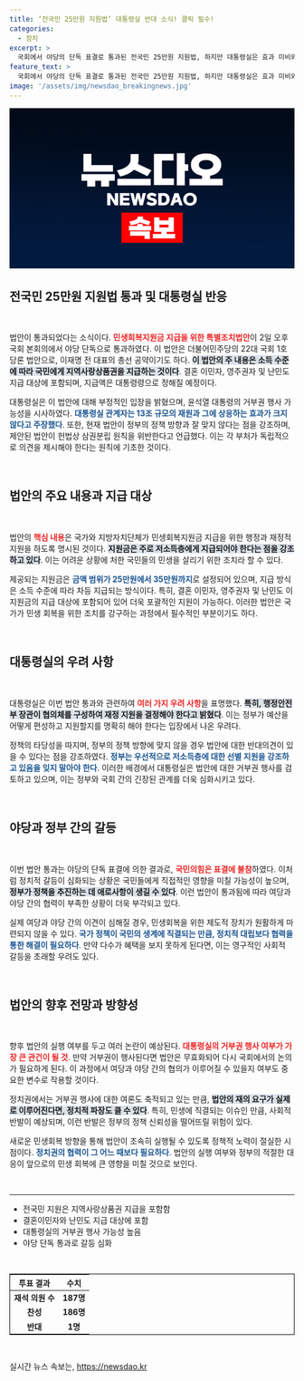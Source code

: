 ```yaml
---
title: ‘전국민 25만원 지원법’ 대통령실 반대 소식! 클릭 필수!
categories:
  - 정치
excerpt: >
  국회에서 야당의 단독 표결로 통과된 전국민 25만원 지원법, 하지만 대통령실은 효과 미비와 위헌 요소를 지적하며 거부권을 예고했다. 민생 회복을 위한 이 법안의 향방에 귀추가 주목된다!
feature_text: >
  국회에서 야당의 단독 표결로 통과된 전국민 25만원 지원법, 하지만 대통령실은 효과 미비와 위헌 요소를 지적하며 거부권을 예고했다. 민생 회복을 위한 이 법안의 향방에 귀추가 주목된다!
image: '/assets/img/newsdao_breakingnews.jpg'
---
```


<p><img src="/assets/img/newsdao_breakingnews.jpg" alt="firstkoreanews 속보" /></p>

<h2 data-ke-size="size26">전국민 25만원 지원법 통과 및 대통령실 반응</h2>

<p data-ke-size="size16">&nbsp;</p>

<p>법안이 통과되었다는 소식이다. <b><span style="color: #ee2323;">민생회복지원금 지급을 위한 특별조치법안</span></b>이 2일 오후 국회 본회의에서 야당 단독으로 통과하였다. 이 법안은 더불어민주당의 22대 국회 1호 당론 법안으로, 이재명 전 대표의 총선 공약이기도 하다. <b><span style="background-color: #21538527;">이 법안의 주 내용은 소득 수준에 따라 국민에게 지역사랑상품권을 지급하는 것이다</span></b>. 결혼 이민자, 영주권자 및 난민도 지급 대상에 포함되며, 지급액은 대통령령으로 정해질 예정이다. </p>

<p>대통령실은 이 법안에 대해 부정적인 입장을 밝혔으며, 윤석열 대통령의 거부권 행사 가능성을 시사하였다. <b><span style="color: #1a5490;">대통령실 관계자는 13조 규모의 재원과 그에 상응하는 효과가 크지 않다고 주장했다</span></b>. 또한, 현재 법안이 정부의 정책 방향과 잘 맞지 않다는 점을 강조하며, 제안된 법안이 헌법상 삼권분립 원칙을 위반한다고 언급했다. 이는 각 부처가 독립적으로 의견을 제시해야 한다는 원칙에 기초한 것이다.</p>

<p data-ke-size="size16">&nbsp;</p>

<h2 data-ke-size="size26">법안의 주요 내용과 지급 대상</h2>

<p data-ke-size="size16">&nbsp;</p>

<p>법안의 <b><span style="color: #ee2323;">핵심 내용</span></b>은 국가와 지방자치단체가 민생회복지원금 지급을 위한 행정과 재정적 지원을 하도록 명시된 것이다. <b><span style="background-color: #21538527;">지원금은 주로 저소득층에게 지급되어야 한다는 점을 강조하고 있다</span></b>. 이는 어려운 상황에 처한 국민들의 민생을 살리기 위한 조치라 할 수 있다. </p>

<p>제공되는 지원금은 <b><span style="color: #1a5490;">금액 범위가 25만원에서 35만원까지</span></b>로 설정되어 있으며, 지급 방식은 소득 수준에 따라 차등 지급되는 방식이다. 특히, 결혼 이민자, 영주권자 및 난민도 이 지원금의 지급 대상에 포함되어 있어 더욱 포괄적인 지원이 가능하다. 이러한 법안은 국가가 민생 회복을 위한 조치를 강구하는 과정에서 필수적인 부분이기도 하다. </p>

<p data-ke-size="size16">&nbsp;</p>

<h2 data-ke-size="size26">대통령실의 우려 사항</h2>

<p data-ke-size="size16">&nbsp;</p>

<p>대통령실은 이번 법안 통과와 관련하여 <b><span style="color: #ee2323;">여러 가지 우려 사항</span></b>을 표명했다. <b><span style="background-color: #21538527;">특히, 행정안전부 장관이 협의체를 구성하여 재정 지원을 결정해야 한다고 밝혔다</span></b>. 이는 정부가 예산을 어떻게 편성하고 지원할지를 명확히 해야 한다는 입장에서 나온 우려다. </p>

<p>정책의 타당성을 따지며, 정부의 정책 방향에 맞지 않을 경우 법안에 대한 반대의견이 있을 수 있다는 점을 강조하였다. <b><span style="color: #1a5490;">정부는 우선적으로 저소득층에 대한 선별 지원을 강조하고 있음을 잊지 말아야 한다</span></b>. 이러한 배경에서 대통령실은 법안에 대한 거부권 행사를 검토하고 있으며, 이는 정부와 국회 간의 긴장된 관계를 더욱 심화시키고 있다.</p>

<p data-ke-size="size16">&nbsp;</p>

<h2 data-ke-size="size26">야당과 정부 간의 갈등</h2>

<p data-ke-size="size16">&nbsp;</p>

<p>이번 법안 통과는 야당의 단독 표결에 의한 결과로, <b><span style="color: #ee2323;">국민의힘은 표결에 불참</span></b>하였다. 이처럼 정치적 갈등이 심화되는 상황은 국민들에게 직접적인 영향을 미칠 가능성이 높으며, <b><span style="background-color: #21538527;">정부가 정책을 추진하는 데 애로사항이 생길 수 있다</span></b>. 이런 법안이 통과됨에 따라 여당과 야당 간의 협력이 부족한 상황이 더욱 부각되고 있다.</p>

<p>실제 여당과 야당 간의 이견이 심해질 경우, 민생회복을 위한 제도적 장치가 원활하게 마련되지 않을 수 있다. <b><span style="color: #1a5490;">국가 정책이 국민의 생계에 직결되는 만큼, 정치적 대립보다 협력을 통한 해결이 필요하다</span></b>. 만약 다수가 혜택을 보지 못하게 된다면, 이는 영구적인 사회적 갈등을 초래할 우려도 있다.</p>

<p data-ke-size="size16">&nbsp;</p>

<h2 data-ke-size="size26">법안의 향후 전망과 방향성</h2>

<p data-ke-size="size16">&nbsp;</p>

<p>향후 법안의 실행 여부를 두고 여러 논란이 예상된다. <b><span style="color: #ee2323;">대통령실의 거부권 행사 여부가 가장 큰 관건이 될 것</span></b>. 만약 거부권이 행사된다면 법안은 무효화되어 다시 국회에서의 논의가 필요하게 된다. 이 과정에서 여당과 야당 간의 협의가 이루어질 수 있을지 여부도 중요한 변수로 작용할 것이다.</p>

<p>정치권에서는 거부권 행사에 대한 여론도 축적되고 있는 만큼, <b><span style="background-color: #21538527;">법안의 재의 요구가 실제로 이루어진다면, 정치적 파장도 클 수 있다</span></b>. 특히, 민생에 직결되는 이슈인 만큼, 사회적 반발이 예상되며, 이런 반발은 정부의 정책 신뢰성을 떨어뜨릴 위험이 있다.</p>

<p>새로운 민생회복 방향을 통해 법안이 조속히 실행될 수 있도록 정책적 노력이 절실한 시점이다. <b><span style="color: #1a5490;">정치권의 협력이 그 어느 때보다 필요하다</span></b>. 법안의 실행 여부와 정부의 적절한 대응이 앞으로의 민생 회복에 큰 영향을 미칠 것으로 보인다.</p>

<p data-ke-size="size16">&nbsp;</p>

<hr>

<ul>
    <li>전국민 지원은 지역사랑상품권 지급을 포함함</li>
    <li>결혼이민자와 난민도 지급 대상에 포함</li>
    <li>대통령실의 거부권 행사 가능성 높음</li>
    <li>야당 단독 통과로 갈등 심화</li>
</ul>

<p data-ke-size="size16">&nbsp;</p>

<table style="width: 100%; border: 1px solid black;">
    <thead>
        <tr>
            <th style="text-align: center;">투표 결과</th>
            <th style="text-align: center;">수치</th>
        </tr>
    </thead>
    <tbody>
        <tr>
            <td style="text-align: center; height: 17px;"><b>재석 의원 수</b></td>
            <td style="text-align: center; height: 17px;"><b>187명</b></td>
        </tr>
        <tr>
            <td style="text-align: center; height: 17px;"><b>찬성</b></td>
            <td style="text-align: center; height: 17px;"><b>186명</b></td>
        </tr>
        <tr>
            <td style="text-align: center; height: 17px;"><b>반대</b></td>
            <td style="text-align: center; height: 17px;"><b>1명</b></td>
        </tr>
    </tbody>
</table>

<p data-ke-size="size16">&nbsp;</p>
실시간 뉴스 속보는, <a href="https://newsdao.kr" rel="dofollow">https://newsdao.kr</a>


